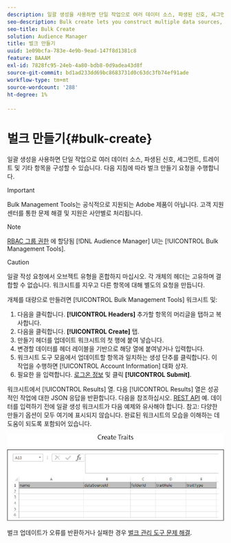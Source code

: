```yaml
---
description: 일괄 생성을 사용하면 단일 작업으로 여러 데이터 소스, 파생된 신호, 세그먼트, 트레이트 및 기타 항목을 구성할 수 있습니다. 다음 지침에 따라 벌크 만들기 요청을 수행합니다.
seo-description: Bulk create lets you construct multiple data sources, derived signals, segments, traits, and other items with a single operation. Follow these instructions to make a bulk creation request.
seo-title: Bulk Create
solution: Audience Manager
title: 벌크 만들기
uuid: 1e09bcfa-783e-4e9b-9ead-147f8d1381c8
feature: BAAAM
exl-id: 7828fc95-24eb-4a80-bdb8-0d9adea43d8f
source-git-commit: bd1ad233dd69bc8683731d0c63dc3fb74ef91ade
workflow-type: tm+mt
source-wordcount: '288'
ht-degree: 1%

---
```


# 벌크 만들기{#bulk-create}

일괄 생성을 사용하면 단일 작업으로 여러 데이터 소스, 파생된 신호, 세그먼트, 트레이트 및 기타 항목을 구성할 수 있습니다. 다음 지침에 따라 벌크 만들기 요청을 수행합니다.

>[!IMPORTANT]
>
>Bulk Management Tools는 공식적으로 지원되는 Adobe 제품이 아닙니다. 고객 지원 센터를 통한 문제 해결 및 지원은 사안별로 처리됩니다.

<!-- 

t_bulk_create.xml

 -->

>[!NOTE]
>
>[RBAC 그룹 권한](../../features/administration/administration-overview.md) 에 할당됨 [!DNL Audience Manager] UI는 [!UICONTROL Bulk Management Tools].

>[!CAUTION]
>
>일괄 작성 요청에서 오브젝트 유형을 혼합하지 마십시오. 각 개체의 헤더는 고유하며 결합할 수 없습니다. 워크시트를 지우고 다른 항목에 대해 별도의 요청을 만듭니다.

개체를 대량으로 만들려면 [!UICONTROL Bulk Management Tools] 워크시트 및:

1. 다음을 클릭합니다. **[!UICONTROL Headers]** 추가할 항목의 머리글을 탭하고 복사합니다.
2. 다음을 클릭합니다. **[!UICONTROL Create]** 탭.
3. 만들기 헤더를 업데이트 워크시트의 첫 행에 붙여 넣습니다.
4. 변경할 데이터를 헤더 레이블을 기반으로 해당 열에 붙여넣거나 입력합니다.
5. 워크시트 도구 모음에서 업데이트할 항목과 일치하는 생성 단추를 클릭합니다.
이 작업을 수행하면 [!UICONTROL Account Information] 대화 상자.
6. 필요한 을 입력합니다. [로그온 정보](../../reference/bulk-management-tools/bulk-management-intro.md#auth-reqs) 및 클릭 **[!UICONTROL Submit]**.

워크시트에서 [!UICONTROL Results] 열. 다음 [!UICONTROL Results] 열은 성공적인 작업에 대한 JSON 응답을 반환합니다. 다음을 참조하십시오. [REST API](../../api/rest-api-main/rest-api-main.md) 예. 데이터를 입력하기 전에 일괄 생성 워크시트가 다음 예제와 유사해야 합니다. 참고: 다양한 만들기 옵션이 모두 여기에 표시되지 않습니다. 완료된 워크시트의 모습을 이해하는 데 도움이 되도록 포함되어 있습니다.

![](assets/cretetraits.png)

벌크 업데이트가 오류를 반환하거나 실패한 경우 [벌크 관리 도구 문제 해결](../../reference/bulk-management-tools/bulk-troubleshooting.md).
